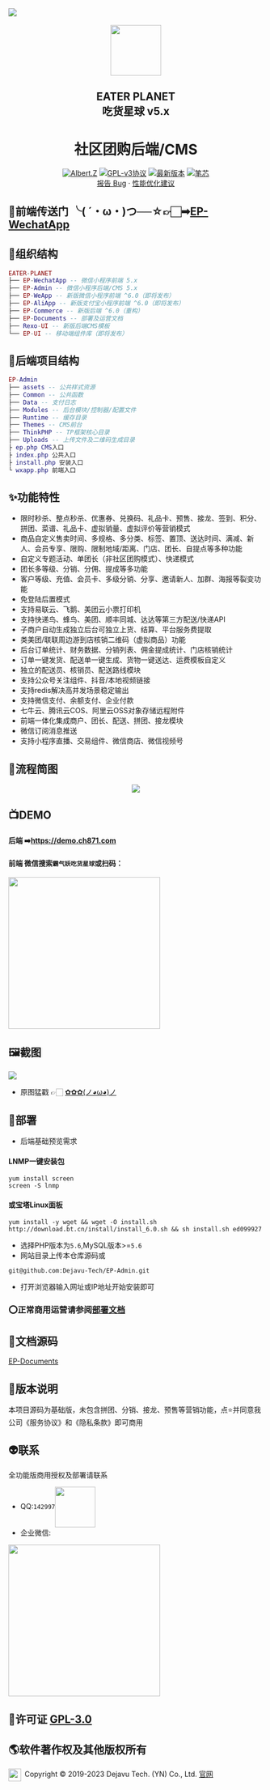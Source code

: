 
<img src="https://image.ch871.com/backscreen.png"/>
<div align="center">
  <br/>
  <img align="center" src="https://image.ch871.com/new_logo.png" style="width:100px"/>
  <h2>EATER PLANET<br/>吃货星球 v5.x</h2>
</div>
<h1 align="center">社区团购后端/CMS</h1>
<p align="center">
  <a href="http://wpa.qq.com/msgrd?v=3&uin=142997&site=qq&menu=yes"><img alt="Albert.Z" src="https://img.shields.io/badge/Author-Albert.Z-blue.svg"></a>
  <a href="https://github.com/Dejavu-Tech/EP-Admin/License"><img alt="GPL-v3协议" src="https://img.shields.io/badge/GPL-v3-red"></a>
  <a href="https://github.com/Dejavu-Tech/EP-Admin/releases"><img alt="最新版本" src="https://img.shields.io/badge/version-5.0.0-brightgreen"></a>
  <a href="https://img.shields.io/github/stars/Dejavu-Tech/EP-Admin.svg?style=social&label=Stars"><img alt="笔芯" src="https://img.shields.io/github/stars/Dejavu-Tech/EP-Admin.svg?style=social&label=Stars"></a>

  <br/>
  <a href="https://github.com/Dejavu-Tech/EP-Admin/issues/new/choose">报告 Bug</a>&nbsp;·&nbsp;<a href="https://github.com/Dejavu-Tech/EP-Admin/new/choose">性能优化建议</a>
</p>


## 🌻前端传送门 ╰( ´・ω・)つ──☆👉🏻️➡<a href="https://github.com/Dejavu-Tech/EP-WechatApp">EP-WechatApp</a>


## 💾组织结构
``` lua
EATER-PLANET
├── EP-WechatApp -- 微信小程序前端 5.x
├── EP-Admin -- 微信小程序后端/CMS 5.x
├── EP-WeApp -- 新版微信小程序前端 ^6.0（即将发布）
├── EP-AliApp -- 新版支付宝小程序前端 ^6.0（即将发布）
├── EP-Commerce -- 新版后端 ^6.0（重构）
├── EP-Documents -- 部署及运营文档
├── Rexo-UI -- 新版后端CMS模板
└── EP-UI -- 移动端组件库（即将发布）
```

## 🧬后端项目结构
``` lua
EP-Admin
├── assets -- 公共样式资源
├── Common -- 公共函数
├── Data -- 支付日志
├── Modules -- 后台模块/控制器/配置文件
├── Runtime -- 缓存目录
├── Themes -- CMS前台
├── ThinkPHP -- TP框架核心目录
├── Uploads -- 上传文件及二维码生成目录
├ ep.php CMS入口
├ index.php 公共入口
├ install.php 安装入口
└ wxapp.php 前端入口
```

## ✨功能特性
- 限时秒杀、整点秒杀、优惠券、兑换码、礼品卡、预售、接龙、签到、积分、拼团、菜谱、礼品卡、虚拟销量、虚拟评价等营销模式
- 商品自定义售卖时间、多规格、多分类、标签、置顶、送达时间、满减、新人、会员专享、限购、限制地域/距离、门店、团长、自提点等多种功能
- 自定义专题活动、单团长（非社区团购模式）、快递模式
- 团长多等级、分销、分佣、提成等多功能
- 客户等级、充值、会员卡、多级分销、分享、邀请新人、加群、海报等裂变功能
- 免登陆后置模式
- 支持易联云、飞鹅、美团云小票打印机
- 支持快递鸟、蜂鸟、美团、顺丰同城、达达等第三方配送/快递API
- 子商户自动生成独立后台可独立上货、结算、平台服务费提取
- 类美团/联联周边游到店核销二维码（虚拟商品）功能
- 后台订单统计、财务数据、分销列表、佣金提成统计、门店核销统计
- 订单一键发货、配送单一键生成、货物一键送达、运费模板自定义
- 独立的配送员、核销员、配送路线模块
- 支持公众号关注组件、抖音/本地视频链接
- 支持redis解决高并发场景稳定输出
- 支持微信支付、余额支付、企业付款
- 七牛云、腾讯云COS、阿里云OSS对象存储远程附件
- 前端一体化集成商户、团长、配送、拼团、接龙模块
- 微信订阅消息推送
- 支持小程序直播、交易组件、微信商店、微信视频号

## 🐶流程简图
<div align="center">
  <img src="https://image.ch871.com/flow.png"/>
</div>


## 📺DEMO
#### 后端 ➡️<a href="https://demo.ch871.com">https://demo.ch871.com</a>


#### 前端 微信搜索`霸气妖吃货星球`或扫码：
<img src="https://image.ch871.com/ep-qrcode.png" width="300px" /> 


## 🖼️截图
<img src="https://image.ch871.com/backall-screen2.png"/>

- 原图猛戳 👉🏻 <a target="_blank" href="https://image.ch871.com/backall-screen2.png">✿✿✿(ノ◕ω◕)ノ</a>

## 🦍部署
- 后端基础预览需求
#### LNMP一键安装包
````
yum install screen
screen -S lnmp
````
#### 或宝塔Linux面板
````
yum install -y wget && wget -O install.sh http://download.bt.cn/install/install_6.0.sh && sh install.sh ed099927
````
- 选择PHP版本为`5.6`,MySQL版本>=`5.6`
- 网站目录上传本仓库源码或
````
git@github.com:Dejavu-Tech/EP-Admin.git
````
- 打开浏览器输入网址或IP地址开始安装即可
### ⭕正常商用运营请参阅<a href="https://docs.ch871.com">部署文档</a>

## 🔎文档源码
<a target="_blank" href="https://github.com/Dejavu-Tech/EP-Documents">EP-Documents</a>


## 🔨版本说明
本项目源码为基础版，未包含拼团、分销、接龙、预售等营销功能，点⭐并同意我公司《服务协议》和《隐私条款》即可商用

## 👽联系
全功能版商用授权及部署请联系
- QQ:`142997`<a target="_blank" href="http://wpa.qq.com/msgrd?v=3&uin=142997&site=qq&menu=yes"><img width=80px align=center src="https://image.ch871.com/qq-contact .png"/></a>
- 企业微信:  
<img src="https://image.ch871.com/qywx-contact .png" width="300px" />

## 📜许可证 [GPL-3.0](https://github.com/Dejavu-Tech/EP-Admin/License)

## 🌎️软件著作权及其他版权所有
<img src="https://image.ch871.com/rexotech.png" width="25px" align="left"/> 
&nbsp;Copyright © 2019-2023 Dejavu Tech. (YN) Co., Ltd. <a href="https://www.rexotech.cn">官网</a>
